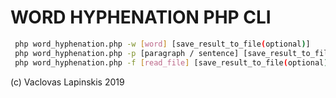 # WORD HYPHENATION PHP CLI
``` sh
 php word_hyphenation.php -w [word] [save_result_to_file(optional)] 
 php word_hyphenation.php -p [paragraph / sentence] [save_result_to_file(optional)]
 php word_hyphenation.php -f [read_file] [save_result_to_file(optional)]
```


(c) Vaclovas Lapinskis 2019
